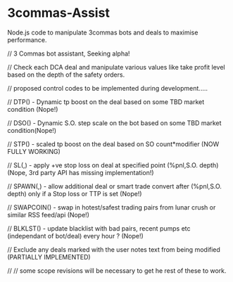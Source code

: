 # 3commas-Assist
Node.js code to manipulate 3commas bots and deals to maximise performance.


// 3 Commas bot assistant, Seeking alpha!

// Check each DCA deal and manipulate various values like take profit level based on the depth of the safety orders.

// proposed control codes to be implemented during development.....

// DTP() - Dynamic tp boost on the deal based on some TBD market condition      (Nope!)

// DSO() - Dynamic S.O. step scale on the bot based on some TBD market condition(Nope!)

// STP() - scaled tp boost on the deal based on SO count*modifier               (NOW FULLY WORKING)

// SL(,) - apply +ve stop loss on deal at specified point (%pnl,S.O. depth)     (Nope, 3rd party API has missing implementation!)

// SPAWN(,) 	- allow additional deal or smart trade convert after (%pnl,S.O. depth) only if a Stop loss or TTP is set (Nope!) 

// SWAPCOIN()	- swap in hotest/safest trading pairs from lunar crush or similar RSS feed/api (Nope!)

// BLKLST()		- update blacklist with bad pairs, recent pumps etc (independant of bot/deal) every hour ? (Nope!) 

// Exclude any deals marked with the user notes text from being modified        (PARTIALLY IMPLEMENTED)

// 
// some scope revisions will be necessary to get he rest of these to work.
